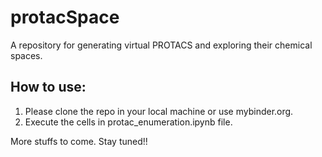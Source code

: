 # protacSpace
A repository for generating virtual PROTACS and exploring their chemical spaces.

## How to use:
1. Please clone the repo in your local machine or use mybinder.org.
2. Execute the cells in protac_enumeration.ipynb file.

More stuffs to come. Stay tuned!!


